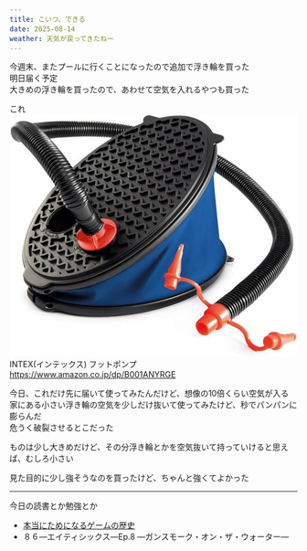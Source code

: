 ```yaml
---
title: こいつ、できる
date: 2025-08-14
weather: 天気が戻ってきたねー
---
```

今週末、またプールに行くことになったので追加で浮き輪を買った  
明日届く予定  
大きめの浮き輪を買ったので、あわせて空気を入れるやつも買った

これ  
![Image](../../assets/diary-20250814084959.jpg)  
INTEX(インテックス) フットポンプ  
https://www.amazon.co.jp/dp/B001ANYRGE

今日、これだけ先に届いて使ってみたんだけど、想像の10倍くらい空気が入る  
家にある小さい浮き輪の空気を少しだけ抜いて使ってみたけど、秒でパンパンに膨らんだ  
危うく破裂させるとこだった

ものは少し大きめだけど、その分浮き輪とかを空気抜いて持っていけると思えば、むしろ小さい

見た目的に少し強そうなのを買ったけど、ちゃんと強くてよかった

---

今日の読書とか勉強とか
- [本当にためになるゲームの歴史](https://www.pal-pub.jp/book/b10143576.html)
- ８６―エイティシックス―Ep.8 ―ガンスモーク・オン・ザ・ウォーター―
